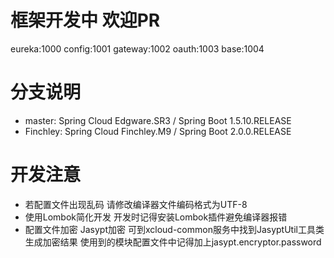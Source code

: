 # 框架开发中 欢迎PR
eureka:1000
config:1001
gateway:1002
oauth:1003
base:1004

# 分支说明
- master: Spring Cloud Edgware.SR3 / Spring Boot 1.5.10.RELEASE
- Finchley: Spring Cloud Finchley.M9 / Spring Boot 2.0.0.RELEASE

# 开发注意
- 若配置文件出现乱码 请修改编译器文件编码格式为UTF-8
- 使用Lombok简化开发 开发时记得安装Lombok插件避免编译器报错
- 配置文件加密 Jasypt加密 可到xcloud-common服务中找到JasyptUtil工具类生成加密结果 使用到的模块配置文件中记得加上jasypt.encryptor.password